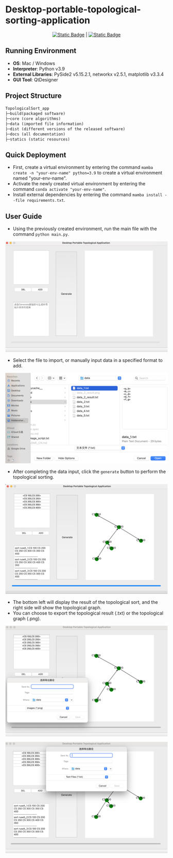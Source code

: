 <!--
 * @Author: SheathedSharp z404878860@163.com
 * @Date: 2024-06-06 13:02:56
-->
# Desktop-portable-topological-sorting-application
<div align="center">
  
  [![Static Badge](https://img.shields.io/badge/%E7%AE%80%E4%BD%93%E4%B8%AD%E6%96%87-%40SheathedSharp-red)](https://github.com/SheathedSharp/Desktop-portable-topological-sorting-application/blob/main/README_CN.md)    |  [![Static Badge](https://img.shields.io/badge/English-%40SheathedSharp-blue)](https://github.com/SheathedSharp/Desktop-portable-topological-sorting-application?tab=readme-ov-file)  
  
</div>

## Running Environment
- **OS**: Mac / Windows
- **Interpreter**: Python v3.9
- **External Libraries**: PySide2 v5.15.2.1, networkx v2.5.1, matplotlib v3.3.4
- **GUI Tool**: QtDesigner

## Project Structure

```commandline
TopologicalSort_app
├─build(packaged software)
├─core (core algorithms)
├─data (imported file information)
├─dist (different versions of the released software)
├─docs (all documentation)
├─statics (static resources)
```

## Quick Deployment
- First, create a virtual environment by entering the command `mamba create -n "your-env-name" python=3.9` to create a virtual environment named "your-env-name".
- Activate the newly created virtual environment by entering the command `conda activate "your-env-name"`.
- Install external dependencies by entering the command `mamba install --file requirements.txt`.

## User Guide
- Using the previously created environment, run the main file with the command `python main.py`.

![Launch Application](./pic/1.png)

- Select the file to import, or manually input data in a specified format to add.

![Import Data](./pic/2.png)

- After completing the data input, click the `generate` button to perform the topological sorting.

![Generate Topological Sort](./pic/3.png)

- The bottom left will display the result of the topological sort, and the right side will show the topological graph.
- You can choose to export the topological result (.txt) or the topological graph (.png).

![Topological Sort Result](./pic/4.png)

![Topological Graph](./pic/5.png)